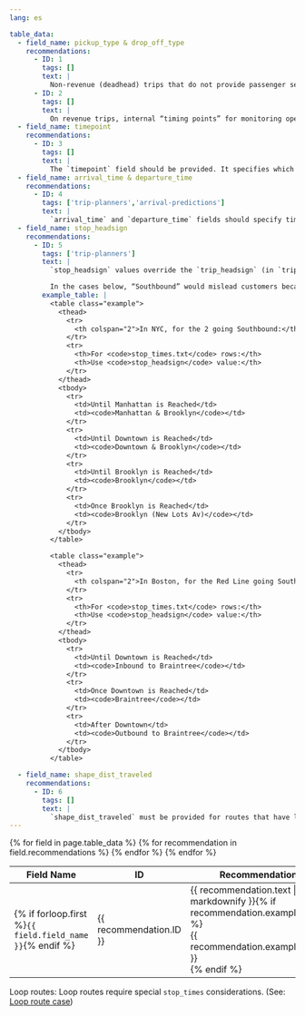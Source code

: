 ```yaml
---
lang: es

table_data:
  - field_name: pickup_type & drop_off_type
    recommendations:
      - ID: 1
        tags: []
        text: |
          Non-revenue (deadhead) trips that do not provide passenger service should be marked with `pickup_type` and `drop_off_type` value of `1` for all `stop_times` rows.<!-- (13) -->
      - ID: 2
        tags: []
        text: |
          On revenue trips, internal “timing points” for monitoring operational performance and other places such as garages that a passenger cannot board should be marked with `pickup_type = 1` (no pickup available) and `drop_off_type = 1` (no drop off available). <!-- (46) -->
  - field_name: timepoint
    recommendations:
      - ID: 3
        tags: []
        text: |
          The `timepoint` field should be provided. It specifies which `stop_times` the operator will attempt to strictly adhere to (`timepoint=1`), and that other stop times are estimates (`timepoint=0`).<!-- (44) -->
  - field_name: arrival_time & departure_time
    recommendations:
      - ID: 4
        tags: ['trip-planners','arrival-predictions']
        text: |
          `arrival_time` and `departure_time` fields should specify time values whenever possible, including non-binding estimated or interpolated times between timepoints. <!-- (45) -->
  - field_name: stop_headsign
    recommendations:
      - ID: 5
        tags: ['trip-planners']
        text: |
          `stop_headsign` values override the `trip_headsign` (in `trips.txt`). `stop_headsign` values should be provided when the text displayed on the headsign changes during a trip. `stop_headsign` values do not “carry down” to subsequent stops, and therefore values must be repeated if the stop headsign remains the same. In general, headsign values should also correspond to signs in the stations. <!-- (47) -->

          In the cases below, “Southbound” would mislead customers because it is not used in the station signs.
        example_table: |
          <table class="example">
            <thead>
              <tr>
                <th colspan="2">In NYC, for the 2 going Southbound:</th>
              </tr>
              <tr>
                <th>For <code>stop_times.txt</code> rows:</th>
                <th>Use <code>stop_headsign</code> value:</th>
              </tr>
            </thead>
            <tbody>
              <tr>
                <td>Until Manhattan is Reached</td>
                <td><code>Manhattan & Brooklyn</code></td>
              </tr>
              <tr>
                <td>Until Downtown is Reached</td>
                <td><code>Downtown & Brooklyn</code></td>
              </tr>
              <tr>
                <td>Until Brooklyn is Reached</td>
                <td><code>Brooklyn</code></td>
              </tr>
              <tr>
                <td>Once Brooklyn is Reached</td>
                <td><code>Brooklyn (New Lots Av)</code></td>
              </tr>
            </tbody>
          </table>

          <table class="example">
            <thead>
              <tr>
                <th colspan="2">In Boston, for the Red Line going Southbound, for the Braintree branch:</th>
              </tr>
              <tr>
                <th>For <code>stop_times.txt</code> rows:</th>
                <th>Use <code>stop_headsign</code> value:</th>
              </tr>
            </thead>
            <tbody>
              <tr>
                <td>Until Downtown is Reached</td>
                <td><code>Inbound to Braintree</code></td>
              </tr>
              <tr>
                <td>Once Downtown is Reached</td>
                <td><code>Braintree</code></td>
              </tr>
              <tr>
                <td>After Downtown</td>
                <td><code>Outbound to Braintree</code></td>
              </tr>
            </tbody>
          </table>

  - field_name: shape_dist_traveled
    recommendations:
      - ID: 6
        tags: []
        text: |
          `shape_dist_traveled` must be provided for routes that have looping or inlining (the vehicle crosses or travels over the same portion of alignment in one trip). See the [`shapes.shape_dist_traveled`](#shapes_3) recommendation.<!-- (48) -->
---
```


<div class="table-wrapper">
  <table class="recommendation">
    <thead>
      <tr>
        <th>Field Name</th>
        <th>ID</th>
        <th>Recommendation</th>
      </tr>
    </thead>
    <tbody>
    {% for field in page.table_data %}
      {% for recommendation in field.recommendations %}
      <tr id="{{ page.slug }}_{{ recommendation.ID }}" class="anchor-row{% if forloop.first %} field-row{% endif %}{% for tag in recommendation.tags %} {{ tag }}{% endfor %}">
        <td>{% if forloop.first %}<code>{{ field.field_name }}</code>{% endif %}</td>
        <td><div class="anchor-node"><p>{{ recommendation.ID }}</p><a class="anchor-link" href="#{{ page.slug }}_{{ recommendation.ID }}"><i class="fa fa-link" aria-hidden="true"></i></a></div></td>
        <td>{{ recommendation.text | markdownify }}{% if recommendation.example_table %}<div class="table-wrapper">{{ recommendation.example_table }}</div>{% endif %}</td>
      </tr>
      {% endfor %}
    {% endfor %}
    </tbody>
  </table>
</div>

Loop routes: Loop routes require special `stop_times` considerations. (See: [Loop route case](/best-practices/#loop-routes))
